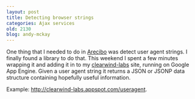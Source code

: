 ```yaml
---
layout: post
title: Detecting browser strings
categories: Ajax services
old: 2130
blog: andy-mckay
---
```

<p>One thing that I needed to do in <a href="http://www.areciboapp.com">Arecibo</a> was detect user agent strings. I finally found a library to do that. This weekend I spent a few minutes wrapping it and adding it in to my <a href="http://clearwind-labs.appspot.com/">clearwind-labs</a> site, running on Google App Engine. Given a user agent string it returns a JSON or JSONP data structure containing hopefully useful information.</p>
<p>Example: <a href="http://clearwind-labs.appspot.com/useragent">http://clearwind-labs.appspot.com/useragent</a>.</p>